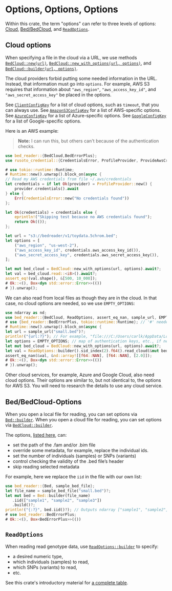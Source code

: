 # Options, Options, Options

Within this crate, the term "options" can refer to three levels of options: [Cloud](#cloud-options), [Bed/BedCloud](#bedbedcloud-options), and [`ReadOptions`](#readoptions).

## Cloud options

When specifying a file in the cloud via a URL, we use methods [`BedCloud::new(url)`](../struct.BedCloud.html#method.new),
[`BedCloud::new_with_options(url, options)`](../struct.BedCloud.html#method.new_with_options), and
[`BedCloud::builder(url, options)`](../struct.BedCloud.html#method.builder).

The cloud providers forbid putting some needed information in the URL. Instead, that information must
go into `options`. For example, AWS S3 requires that information
about `"aws_region"`, `"aws_access_key_id"`, and `"aws_secret_access_key"` be placed in the options.

See [`ClientConfigKey`](https://docs.rs/object_store/latest/object_store/enum.ClientConfigKey.html) for a list of cloud options, such as `timeout`, that you can always use. See [`AmazonS3ConfigKey`](https://docs.rs/object_store/latest/object_store/aws/enum.AmazonS3ConfigKey.html) for a list of AWS-specific options.
See [`AzureConfigKey`](https://docs.rs/object_store/latest/object_store/azure/enum.AzureConfigKey.html) for a list of Azure-specific options.
See [`GoogleConfigKey`](https://docs.rs/object_store/latest/object_store/gcp/enum.GoogleConfigKey.html) for a list of Google-specific options.

Here is an AWS example:

> **Note:** I can run this, but others can't because of the authentication checks.

```rust
use bed_reader::{BedCloud,BedErrorPlus};
use rusoto_credential::{CredentialsError, ProfileProvider, ProvideAwsCredentials};

# use tokio::runtime::Runtime;
# Runtime::new().unwrap().block_on(async {
// Read my AWS credentials from file ~/.aws/credentials
let credentials = if let Ok(provider) = ProfileProvider::new() {
    provider.credentials().await
} else {
    Err(CredentialsError::new("No credentials found"))
};

let Ok(credentials) = credentials else {
    eprintln!("Skipping test because no AWS credentials found");
    return Ok(());
};

let url = "s3://bedreader/v1/toydata.5chrom.bed";
let options = [
    ("aws_region", "us-west-2"),
    ("aws_access_key_id", credentials.aws_access_key_id()),
    ("aws_secret_access_key", credentials.aws_secret_access_key()),
];

let mut bed_cloud = BedCloud::new_with_options(url, options).await?;
let val = bed_cloud.read::<i8>().await?;
assert_eq!(val.shape(), &[500, 10_000]);
# Ok::<(), Box<dyn std::error::Error>>(())
# }).unwrap();
```

We can also read from local files as though they are in the cloud. In that case, no cloud options are needed, so we use `EMPTY_OPTIONS`:

```rust
use ndarray as nd;
use bed_reader::{BedCloud, ReadOptions, assert_eq_nan, sample_url, EMPTY_OPTIONS};
# use {bed_reader::BedErrorPlus, tokio::runtime::Runtime}; // '#' needed for doctest
# Runtime::new().unwrap().block_on(async {
let url = sample_url("small.bed")?;
println!("{url:?}"); // For example, "file:///C:/Users/carlk/AppData/Local/bed_reader/bed_reader/Cache/small.bed"
let options = EMPTY_OPTIONS; // map of authentication keys, etc., if needed.
let mut bed_cloud = BedCloud::new_with_options(url, options).await?;
let val = ReadOptions::builder().sid_index(2).f64().read_cloud(&mut bed_cloud).await?;
assert_eq_nan(&val, &nd::array![[f64::NAN], [f64::NAN], [2.0]]);
# Ok::<(), Box<dyn std::error::Error>>(())
# }).unwrap();
```

Other cloud services, for example, Azure and Google Cloud, also need cloud options. Their options are similar to, but not identical to, the options for AWS S3. You will need to research the details to use any cloud service.

## Bed/BedCloud-Options

When you open a local file for reading, you can set options via [`Bed::builder`](../struct.Bed.html#method.builder). When you open a cloud file for reading, you can set options via [`BedCloud::builder`](../struct.BedCloud.html#method.builder).

The options, [listed here](../struct.BedBuilder.html#implementations), can:

* set the path of the .fam and/or .bim file
* override some metadata, for example, replace the individual ids.
* set the number of individuals (samples) or SNPs (variants)
* control checking the validity of the .bed file’s header
* skip reading selected metadata

For example, here we replace the `iid` in the file with our own list:

```rust
use bed_reader::{Bed, sample_bed_file};
let file_name = sample_bed_file("small.bed")?;
let mut bed = Bed::builder(file_name)
   .iid(["sample1", "sample2", "sample3"])
   .build()?;
println!("{:?}", bed.iid()?); // Outputs ndarray ["sample1", "sample2", "sample3"]
# use bed_reader::BedErrorPlus;
# Ok::<(), Box<BedErrorPlus>>(())
```

## `ReadOptions`

When reading read genotype data, use [`ReadOptions::builder`](../struct.ReadOptions.html#method.builder) to specify:

* a desired numeric type,
* which individuals (samples) to read,
* which SNPs (variants) to read,
* etc.

See this crate's introductory material for [a complete table](../index.html#readoptions).
